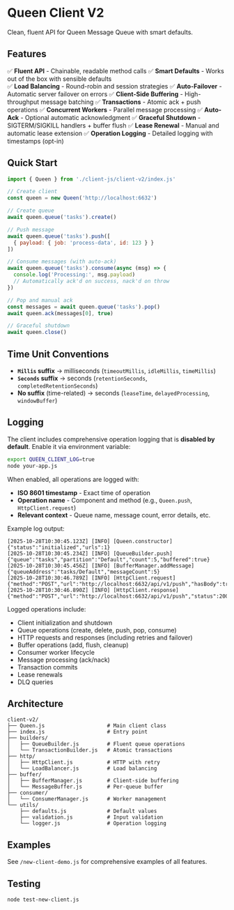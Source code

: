 # Queen Client V2

Clean, fluent API for Queen Message Queue with smart defaults.

## Features

✅ **Fluent API** - Chainable, readable method calls
✅ **Smart Defaults** - Works out of the box with sensible defaults  
✅ **Load Balancing** - Round-robin and session strategies
✅ **Auto-Failover** - Automatic server failover on errors
✅ **Client-Side Buffering** - High-throughput message batching
✅ **Transactions** - Atomic ack + push operations
✅ **Concurrent Workers** - Parallel message processing
✅ **Auto-Ack** - Optional automatic acknowledgment
✅ **Graceful Shutdown** - SIGTERM/SIGKILL handlers + buffer flush
✅ **Lease Renewal** - Manual and automatic lease extension
✅ **Operation Logging** - Detailed logging with timestamps (opt-in)

## Quick Start

```javascript
import { Queen } from './client-js/client-v2/index.js'

// Create client
const queen = new Queen('http://localhost:6632')

// Create queue
await queen.queue('tasks').create()

// Push message
await queen.queue('tasks').push([
  { payload: { job: 'process-data', id: 123 } }
])

// Consume messages (with auto-ack)
await queen.queue('tasks').consume(async (msg) => {
  console.log('Processing:', msg.payload)
  // Automatically ack'd on success, nack'd on throw
})

// Pop and manual ack
const messages = await queen.queue('tasks').pop()
await queen.ack(messages[0], true)

// Graceful shutdown
await queen.close()
```

## Time Unit Conventions

- **`Millis` suffix** → milliseconds (`timeoutMillis`, `idleMillis`, `timeMillis`)
- **`Seconds` suffix** → seconds (`retentionSeconds`, `completedRetentionSeconds`)
- **No suffix** (time-related) → seconds (`leaseTime`, `delayedProcessing`, `windowBuffer`)

## Logging

The client includes comprehensive operation logging that is **disabled by default**. Enable it via environment variable:

```bash
export QUEEN_CLIENT_LOG=true
node your-app.js
```

When enabled, all operations are logged with:
- **ISO 8601 timestamp** - Exact time of operation
- **Operation name** - Component and method (e.g., `Queen.push`, `HttpClient.request`)
- **Relevant context** - Queue name, message count, error details, etc.

Example log output:
```
[2025-10-28T10:30:45.123Z] [INFO] [Queen.constructor] {"status":"initialized","urls":1}
[2025-10-28T10:30:45.234Z] [INFO] [QueueBuilder.push] {"queue":"tasks","partition":"Default","count":5,"buffered":true}
[2025-10-28T10:30:45.456Z] [INFO] [BufferManager.addMessage] {"queueAddress":"tasks/Default","messageCount":5}
[2025-10-28T10:30:46.789Z] [INFO] [HttpClient.request] {"method":"POST","url":"http://localhost:6632/api/v1/push","hasBody":true,"timeout":30000}
[2025-10-28T10:30:46.890Z] [INFO] [HttpClient.response] {"method":"POST","url":"http://localhost:6632/api/v1/push","status":200}
```

Logged operations include:
- Client initialization and shutdown
- Queue operations (create, delete, push, pop, consume)
- HTTP requests and responses (including retries and failover)
- Buffer operations (add, flush, cleanup)
- Consumer worker lifecycle
- Message processing (ack/nack)
- Transaction commits
- Lease renewals
- DLQ queries

## Architecture

```
client-v2/
├── Queen.js                    # Main client class
├── index.js                    # Entry point
├── builders/
│   ├── QueueBuilder.js         # Fluent queue operations
│   └── TransactionBuilder.js   # Atomic transactions
├── http/
│   ├── HttpClient.js           # HTTP with retry
│   └── LoadBalancer.js         # Load balancing
├── buffer/
│   ├── BufferManager.js        # Client-side buffering
│   └── MessageBuffer.js        # Per-queue buffer
├── consumer/
│   └── ConsumerManager.js      # Worker management
└── utils/
    ├── defaults.js             # Default values
    ├── validation.js           # Input validation
    └── logger.js               # Operation logging
```

## Examples

See `/new-client-demo.js` for comprehensive examples of all features.

## Testing

```bash
node test-new-client.js
```


